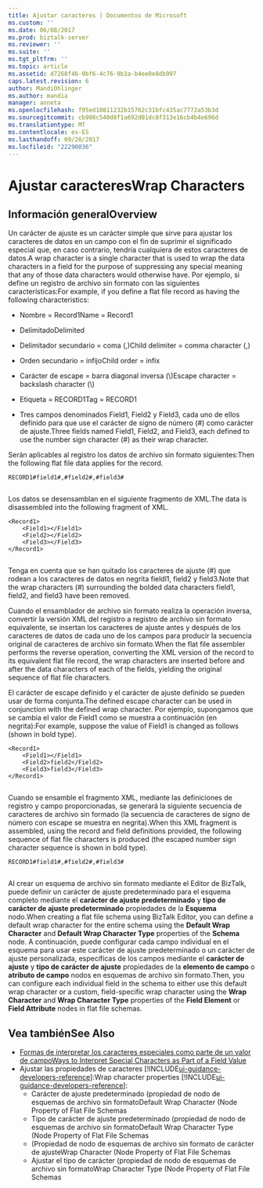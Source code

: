 ```yaml
---
title: Ajustar caracteres | Documentos de Microsoft
ms.custom: ''
ms.date: 06/08/2017
ms.prod: biztalk-server
ms.reviewer: ''
ms.suite: ''
ms.tgt_pltfrm: ''
ms.topic: article
ms.assetid: d7268f46-9bf6-4c76-9b3a-b4ee0e8db997
caps.latest.revision: 6
author: MandiOhlinger
ms.author: mandia
manager: anneta
ms.openlocfilehash: f95ed10811232b15762c31bfc435ac7772a53b3d
ms.sourcegitcommit: cb908c540d8f1a692d01dc8f313e16cb4b4e696d
ms.translationtype: MT
ms.contentlocale: es-ES
ms.lasthandoff: 09/20/2017
ms.locfileid: "22290036"
---
```

# <a name="wrap-characters"></a><span data-ttu-id="3e503-102">Ajustar caracteres</span><span class="sxs-lookup"><span data-stu-id="3e503-102">Wrap Characters</span></span>

## <a name="overview"></a><span data-ttu-id="3e503-103">Información general</span><span class="sxs-lookup"><span data-stu-id="3e503-103">Overview</span></span>
<span data-ttu-id="3e503-104">Un carácter de ajuste es un carácter simple que sirve para ajustar los caracteres de datos en un campo con el fin de suprimir el significado especial que, en caso contrario, tendría cualquiera de estos caracteres de datos.</span><span class="sxs-lookup"><span data-stu-id="3e503-104">A wrap character is a single character that is used to wrap the data characters in a field for the purpose of suppressing any special meaning that any of those data characters would otherwise have.</span></span> <span data-ttu-id="3e503-105">Por ejemplo, si define un registro de archivo sin formato con las siguientes características:</span><span class="sxs-lookup"><span data-stu-id="3e503-105">For example, if you define a flat file record as having the following characteristics:</span></span>  
  
-   <span data-ttu-id="3e503-106">Nombre = Record1</span><span class="sxs-lookup"><span data-stu-id="3e503-106">Name = Record1</span></span>  
  
-   <span data-ttu-id="3e503-107">Delimitado</span><span class="sxs-lookup"><span data-stu-id="3e503-107">Delimited</span></span>  
  
-   <span data-ttu-id="3e503-108">Delimitador secundario = coma (,)</span><span class="sxs-lookup"><span data-stu-id="3e503-108">Child delimiter = comma character (,)</span></span>  
  
-   <span data-ttu-id="3e503-109">Orden secundario = infijo</span><span class="sxs-lookup"><span data-stu-id="3e503-109">Child order = infix</span></span>  
  
-   <span data-ttu-id="3e503-110">Carácter de escape = barra diagonal inversa (\\)</span><span class="sxs-lookup"><span data-stu-id="3e503-110">Escape character = backslash character (\\)</span></span>  
  
-   <span data-ttu-id="3e503-111">Etiqueta = RECORD1</span><span class="sxs-lookup"><span data-stu-id="3e503-111">Tag = RECORD1</span></span>  
  
-   <span data-ttu-id="3e503-112">Tres campos denominados Field1, Field2 y Field3, cada uno de ellos definido para que use el carácter de signo de número (#) como carácter de ajuste.</span><span class="sxs-lookup"><span data-stu-id="3e503-112">Three fields named Field1, Field2, and Field3, each defined to use the number sign character (#) as their wrap character.</span></span>  
  
 <span data-ttu-id="3e503-113">Serán aplicables al registro los datos de archivo sin formato siguientes:</span><span class="sxs-lookup"><span data-stu-id="3e503-113">Then the following flat file data applies for the record.</span></span>  
  
```  
RECORD1#field1#,#field2#,#field3#  
  
```  
  
 <span data-ttu-id="3e503-114">Los datos se desensamblan en el siguiente fragmento de XML.</span><span class="sxs-lookup"><span data-stu-id="3e503-114">The data is disassembled into the following fragment of XML.</span></span>  
  
```  
<Record1>  
    <Field1></Field1>  
    <Field2></Field2>  
    <Field3></Field3>  
</Record1>  
  
```  
  
 <span data-ttu-id="3e503-115">Tenga en cuenta que se han quitado los caracteres de ajuste (#) que rodean a los caracteres de datos en negrita fieldl1, field2 y field3.</span><span class="sxs-lookup"><span data-stu-id="3e503-115">Note that the wrap characters (#) surrounding the bolded data characters field1, field2, and field3 have been removed.</span></span>  
  
 <span data-ttu-id="3e503-116">Cuando el ensamblador de archivo sin formato realiza la operación inversa, convertir la versión XML del registro a registro de archivo sin formato equivalente, se insertan los caracteres de ajuste antes y después de los caracteres de datos de cada uno de los campos para producir la secuencia original de caracteres de archivo sin formato.</span><span class="sxs-lookup"><span data-stu-id="3e503-116">When the flat file assembler performs the reverse operation, converting the XML version of the record to its equivalent flat file record, the wrap characters are inserted before and after the data characters of each of the fields, yielding the original sequence of flat file characters.</span></span>  
  
 <span data-ttu-id="3e503-117">El carácter de escape definido y el carácter de ajuste definido se pueden usar de forma conjunta.</span><span class="sxs-lookup"><span data-stu-id="3e503-117">The defined escape character can be used in conjunction with the defined wrap character.</span></span> <span data-ttu-id="3e503-118">Por ejemplo, supongamos que se cambia el valor de Field1 como se muestra a continuación (en negrita):</span><span class="sxs-lookup"><span data-stu-id="3e503-118">For example, suppose the value of Field1 is changed as follows (shown in bold type).</span></span>  
  
```  
<Record1>  
    <Field1></Field1>  
    <Field2>field2</Field2>  
    <Field3>field3</Field3>  
</Record1>  
  
```  
  
 <span data-ttu-id="3e503-119">Cuando se ensamble el fragmento XML, mediante las definiciones de registro y campo proporcionadas, se generará la siguiente secuencia de caracteres de archivo sin formado (la secuencia de caracteres de signo de número con escape se muestra en negrita).</span><span class="sxs-lookup"><span data-stu-id="3e503-119">When this XML fragment is assembled, using the record and field definitions provided, the following sequence of flat file characters is produced (the escaped number sign character sequence is shown in bold type).</span></span>  
  
```  
RECORD1#field1#,#field2#,#field3#  
  
```  
  
 <span data-ttu-id="3e503-120">Al crear un esquema de archivo sin formato mediante el Editor de BizTalk, puede definir un carácter de ajuste predeterminado para el esquema completo mediante el **carácter de ajuste predeterminado** y **tipo de carácter de ajuste predeterminado** propiedades de la **Esquema** nodo.</span><span class="sxs-lookup"><span data-stu-id="3e503-120">When creating a flat file schema using BizTalk Editor, you can define a default wrap character for the entire schema using the **Default Wrap Character** and **Default Wrap Character Type** properties of the **Schema** node.</span></span> <span data-ttu-id="3e503-121">A continuación, puede configurar cada campo individual en el esquema para usar este carácter de ajuste predeterminado o un carácter de ajuste personalizada, específicas de los campos mediante el **carácter de ajuste** y **tipo de carácter de ajuste** propiedades de la **elemento de campo** o **atributo de campo** nodos en esquemas de archivo sin formato.</span><span class="sxs-lookup"><span data-stu-id="3e503-121">Then, you can configure each individual field in the schema to either use this default wrap character or a custom, field-specific wrap character using the **Wrap Character** and **Wrap Character Type** properties of the **Field Element** or **Field Attribute** nodes in flat file schemas.</span></span>
  
## <a name="see-also"></a><span data-ttu-id="3e503-122">Vea también</span><span class="sxs-lookup"><span data-stu-id="3e503-122">See Also</span></span>  
- [<span data-ttu-id="3e503-123">Formas de interpretar los caracteres especiales como parte de un valor de campo</span><span class="sxs-lookup"><span data-stu-id="3e503-123">Ways to Interpret Special Characters as Part of a Field Value</span></span>](../core/ways-to-interpret-special-characters-as-part-of-a-field-value.md)  
- <span data-ttu-id="3e503-124">Ajustar las propiedades de caracteres [!INCLUDE[ui-guidance-developers-reference](../includes/ui-guidance-developers-reference.md)]:</span><span class="sxs-lookup"><span data-stu-id="3e503-124">Wrap character properties [!INCLUDE[ui-guidance-developers-reference](../includes/ui-guidance-developers-reference.md)]:</span></span>  
    -  <span data-ttu-id="3e503-125">Carácter de ajuste predeterminado (propiedad de nodo de esquemas de archivo sin formato</span><span class="sxs-lookup"><span data-stu-id="3e503-125">Default Wrap Character (Node Property of Flat File Schemas</span></span>
    -  <span data-ttu-id="3e503-126">Tipo de carácter de ajuste predeterminado (propiedad de nodo de esquemas de archivo sin formato</span><span class="sxs-lookup"><span data-stu-id="3e503-126">Default Wrap Character Type (Node Property of Flat File Schemas</span></span>
    -  <span data-ttu-id="3e503-127">(Propiedad de nodo de esquemas de archivo sin formato de carácter de ajuste</span><span class="sxs-lookup"><span data-stu-id="3e503-127">Wrap Character (Node Property of Flat File Schemas</span></span>  
    -  <span data-ttu-id="3e503-128">Ajustar el tipo de carácter (propiedad de nodo de esquemas de archivo sin formato</span><span class="sxs-lookup"><span data-stu-id="3e503-128">Wrap Character Type (Node Property of Flat File Schemas</span></span>